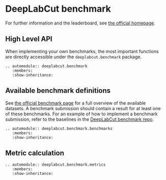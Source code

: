 # DeepLabCut benchmark

For further information and the leaderboard, see [the official homepage](https://benchmark.deeplabcut.org/).

## High Level API

When implementing your own benchmarks, the most important functions are directly accessible
under the ``deeplabcut.benchmark`` package.

```{eval-rst}
.. automodule:: deeplabcut.benchmark
   :members:
   :show-inheritance:
```

## Available benchmark definitions

See [the official benchmark page](https://benchmark.deeplabcut.org/datasets.html) for a full overview
of the available datasets. A benchmark submission should contain a result for at least one of these
benchmarks. For an example of how to implement a benchmark submission, refer to the baselines in the
[DeepLabCut benchmark repo](https://github.com/DeepLabCut/benchmark/tree/main/benchmark/baselines).

```{eval-rst}
.. automodule:: deeplabcut.benchmark.benchmarks
   :members:
   :show-inheritance:
```

## Metric calculation

```{eval-rst}
.. automodule:: deeplabcut.benchmark.metrics
   :members:
   :show-inheritance:
```
